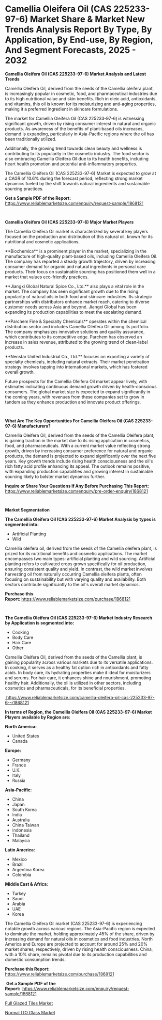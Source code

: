 <p><h1>Camellia Oleifera Oil (CAS 225233-97-6) Market Share & Market New Trends Analysis Report By Type, By Application, By End-use, By Region, And Segment Forecasts, 2025 - 2032</h1></p><p><strong>Camellia Oleifera Oil (CAS 225233-97-6) Market Analysis and Latest Trends</strong></p>
<p><p>Camellia Oleifera Oil, derived from the seeds of the Camellia oleifera plant, is increasingly popular in cosmetic, food, and pharmaceutical industries due to its high nutritional value and skin benefits. Rich in oleic acid, antioxidants, and vitamins, this oil is known for its moisturizing and anti-aging properties, making it a preferred ingredient in skincare formulations. </p><p>The market for Camellia Oleifera Oil (CAS 225233-97-6) is witnessing significant growth, driven by rising consumer interest in natural and organic products. As awareness of the benefits of plant-based oils increases, demand is expanding, particularly in Asia-Pacific regions where the oil has been traditionally utilized. </p><p>Additionally, the growing trend towards clean beauty and wellness is contributing to its popularity in the cosmetic industry. The food sector is also embracing Camellia Oleifera Oil due to its health benefits, including heart health promotion and potential anti-inflammatory properties. </p><p>The Camellia Oleifera Oil (CAS 225233-97-6) Market is expected to grow at a CAGR of 10.6% during the forecast period, reflecting strong market dynamics fueled by the shift towards natural ingredients and sustainable sourcing practices.</p></p>
<p><strong>Get a Sample PDF of the Report:&nbsp;</strong> <a href="https://www.reliablemarketsize.com/enquiry/request-sample/1868121?utm_campaign=2176&utm_medium=2&utm_source=Github&utm_content=ia&utm_term=03042025&utm_id=camellia-oleifera-oil-cas-225233-97-6">https://www.reliablemarketsize.com/enquiry/request-sample/1868121</a></p>
<p>&nbsp;</p>
<p><strong>Camellia Oleifera Oil (CAS 225233-97-6) Major Market Players</strong></p>
<p><p>The Camellia Oleifera Oil market is characterized by several key players focused on the production and distribution of this natural oil, known for its nutritional and cosmetic applications.</p><p>**Biochemica** is a prominent player in the market, specializing in the manufacture of high-quality plant-based oils, including Camellia Oleifera Oil. The company has reported a steady growth trajectory, driven by increasing consumer demand for organic and natural ingredients in personal care products. Their focus on sustainable sourcing has positioned them well in a market that values eco-friendly practices.</p><p>**Jiangxi Global Natural Spice Co., Ltd.** also plays a vital role in the market. The company has seen significant growth due to the rising popularity of natural oils in both food and skincare industries. Its strategic partnerships with distributors enhance market reach, catering to diverse customer needs across Asia and beyond. Jiangxi Global has been expanding its production capabilities to meet the escalating demand.</p><p>**Parchem Fine & Specialty Chemicals** operates within the chemical distribution sector and includes Camellia Oleifera Oil among its portfolio. The company emphasizes innovative solutions and quality assurance, which contributes to its competitive edge. Parchem has observed an increase in sales revenue, attributed to the growing trend of clean-label products.</p><p>**Neostar United Industrial Co., Ltd.** focuses on exporting a variety of specialty chemicals, including natural extracts. Their market penetration strategy involves tapping into international markets, which has fostered overall growth.</p><p>Future prospects for the Camellia Oleifera Oil market appear lively, with estimates indicating continuous demand growth driven by health-conscious consumers. The global market size is expected to expand significantly in the coming years, with revenues from these companies set to grow in tandem as they enhance production and innovate product offerings.</p></p>
<p>&nbsp;</p>
<p><strong>What Are The Key Opportunities For Camellia Oleifera Oil (CAS 225233-97-6) Manufacturers?</strong></p>
<p><p>Camellia Oleifera Oil, derived from the seeds of the Camellia Oleifera plant, is gaining traction in the market due to its rising application in cosmetics, food, and pharmaceuticals. With a current market value reflecting strong growth, driven by increasing consumer preference for natural and organic products, the demand is projected to expand significantly over the next five years. Key growth trends include rising health consciousness and the oil's rich fatty acid profile enhancing its appeal. The outlook remains positive, with expanding production capabilities and growing interest in sustainable sourcing likely to bolster market dynamics further.</p></p>
<p><strong>Inquire or Share Your Questions If Any Before Purchasing This Report:</strong> <a href="https://www.reliablemarketsize.com/enquiry/pre-order-enquiry/1868121?utm_campaign=2176&utm_medium=2&utm_source=Github&utm_content=ia&utm_term=03042025&utm_id=camellia-oleifera-oil-cas-225233-97-6">https://www.reliablemarketsize.com/enquiry/pre-order-enquiry/1868121</a></p>
<p>&nbsp;</p>
<p><strong>Market Segmentation</strong></p>
<p><strong>The Camellia Oleifera Oil (CAS 225233-97-6) Market Analysis by types is segmented into:</strong></p>
<p><ul><li>Artificial Planting</li><li>Wild</li></ul></p>
<p><p>Camellia oleifera oil, derived from the seeds of the Camellia oleifera plant, is prized for its nutritional benefits and cosmetic applications. The market encompasses two main types: artificial planting and wild sourcing. Artificial planting refers to cultivated crops grown specifically for oil production, ensuring consistent quality and yield. In contrast, the wild market involves harvesting oil from naturally occurring Camellia oleifera plants, often focusing on sustainability but with varying quality and availability. Both sectors contribute significantly to the oil's overall market dynamics.</p></p>
<p><strong>Purchase this Report:&nbsp;</strong><a href="https://www.reliablemarketsize.com/purchase/1868121?utm_campaign=2176&utm_medium=2&utm_source=Github&utm_content=ia&utm_term=03042025&utm_id=camellia-oleifera-oil-cas-225233-97-6">https://www.reliablemarketsize.com/purchase/1868121</a></p>
<p>&nbsp;</p>
<p><strong>The Camellia Oleifera Oil (CAS 225233-97-6) Market Industry Research by Application is segmented into:</strong></p>
<p><ul><li>Cooking</li><li>Body Care</li><li>Hair Care</li><li>Other</li></ul></p>
<p><p>Camellia Oleifera Oil, derived from the seeds of the Camellia plant, is gaining popularity across various markets due to its versatile applications. In cooking, it serves as a healthy fat option rich in antioxidants and fatty acids. In body care, its hydrating properties make it ideal for moisturizers and serums. For hair care, it enhances shine and nourishment, promoting healthy hair. Additionally, the oil is utilized in other sectors, including cosmetics and pharmaceuticals, for its beneficial properties.</p></p>
<p><a href="https://www.reliablemarketsize.com/camellia-oleifera-oil-cas-225233-97-6--r1868121?utm_campaign=2176&utm_medium=2&utm_source=Github&utm_content=ia&utm_term=03042025&utm_id=camellia-oleifera-oil-cas-225233-97-6">&nbsp;https://www.reliablemarketsize.com/camellia-oleifera-oil-cas-225233-97-6--r1868121</a></p>
<p><strong>In terms of Region, the Camellia Oleifera Oil (CAS 225233-97-6) Market Players available by Region are:</strong></p>
<p>
    <p> <strong> North America: </strong>
        <ul>
            <li>United States</li>
            <li>Canada</li>
        </ul>
        </p> 
    <p> <strong> Europe: </strong>
        <ul>
            <li>Germany</li>
            <li>France</li>
            <li>U.K.</li>
            <li>Italy</li>
            <li>Russia</li>
        </ul>
        </p> 
    <p> <strong> Asia-Pacific: </strong>
        <ul>
            <li>China</li>
            <li>Japan</li>
            <li>South Korea</li>
            <li>India</li>
            <li>Australia</li>
            <li>China Taiwan</li>
            <li>Indonesia</li>
            <li>Thailand</li>
            <li>Malaysia</li>
        </ul>
        </p> 
    <p> <strong> Latin America: </strong>
        <ul>
            <li>Mexico</li>
            <li>Brazil</li>
            <li>Argentina Korea</li>
            <li>Colombia</li>
        </ul>
        </p> 
    <p> <strong> Middle East & Africa: </strong>
        <ul>
            <li>Turkey</li>
            <li>Saudi</li>
            <li>Arabia</li>
            <li>UAE</li>
            <li>Korea</li>
        </ul>
    </p>
    </p>
<p><p>The Camellia Oleifera Oil market (CAS 225233-97-6) is experiencing notable growth across various regions. The Asia-Pacific region is expected to dominate the market, holding approximately 45% of the share, driven by increasing demand for natural oils in cosmetics and food industries. North America and Europe are projected to account for around 25% and 20% market shares, respectively, driven by rising health consciousness. China, with a 10% share, remains pivotal due to its production capabilities and domestic consumption trends.</p></p>
<p><strong>Purchase this Report: </strong><a href="https://www.reliablemarketsize.com/purchase/1868121?utm_campaign=2176&utm_medium=2&utm_source=Github&utm_content=ia&utm_term=03042025&utm_id=camellia-oleifera-oil-cas-225233-97-6">https://www.reliablemarketsize.com/purchase/1868121</a></p>
<p>&nbsp;<strong>Get a Sample PDF of the Report:&nbsp;&nbsp;</strong><a href="https://www.reliablemarketsize.com/enquiry/request-sample/1868121?utm_campaign=2176&utm_medium=2&utm_source=Github&utm_content=ia&utm_term=03042025&utm_id=camellia-oleifera-oil-cas-225233-97-6">https://www.reliablemarketsize.com/enquiry/request-sample/1868121</a></p>
<p><strong></strong></p>
<p><p><a href="https://github.com/elizabethdagraca/Market-Research-Report-List-5/blob/main/full-glazed-tiles-market.md?utm_campaign=2176&utm_medium=2&utm_source=Github&utm_content=ia&utm_term=03042025&utm_id=camellia-oleifera-oil-cas-225233-97-6">Full Glazed Tiles Market</a></p><p><a href="https://github.com/baraohinze3x/Market-Research-Report-List-1/blob/main/normal-ito-glass-market.md?utm_campaign=2176&utm_medium=2&utm_source=Github&utm_content=ia&utm_term=03042025&utm_id=camellia-oleifera-oil-cas-225233-97-6">Normal ITO Glass Market</a></p></p>